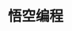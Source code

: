 ﻿---
id: 1942
title: "悟空编程"
weight: 1942
version: "1.0.9.31117"
updateTime: "2023-12-12T11:00:58"
debName: "http://113.24.212.22:8090/upload/file/kingtopcode_1.0.9.31117_loongarch64.deb"
debSize: "188.3 MB"
command: "/opt/yeeheart/kingtopcode/kingtopcode.sh"
---
